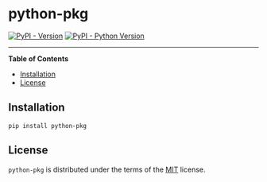 # python-pkg

[![PyPI - Version](https://img.shields.io/pypi/v/python-pkg.svg)](https://pypi.org/project/python-pkg)
[![PyPI - Python Version](https://img.shields.io/pypi/pyversions/python-pkg.svg)](https://pypi.org/project/python-pkg)

-----

**Table of Contents**

- [Installation](#installation)
- [License](#license)

## Installation

```console
pip install python-pkg
```

## License

`python-pkg` is distributed under the terms of the [MIT](https://spdx.org/licenses/MIT.html) license.
